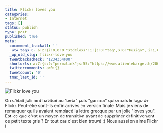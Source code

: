 ```yaml
---
title: Flickr loves you
categories:
- Internet
tags: []
status: publish
type: post
published: true
meta:
  cocomment_trackall: ''
  _utw_tags_0: a:2:{i:0;O:8:"stdClass":1:{s:3:"tag";s:6:"Design";}i:1;O:8:"stdClass":1:{s:3:"tag";s:8:"Internet";}}
  _wp_old_slug: flickr-love-you
  tweetbackscheck: '1234354000'
  shorturls: a:7:{s:9:"permalink";s:55:"https://www.alienlebarge.ch/2007/07/12/flickr-loves-you/";s:7:"tinyurl";s:25:"https://tinyurl.com/aszu3r";s:4:"isgd";s:17:"https://is.gd/iNzs";s:5:"bitly";s:18:"https://bit.ly/Qbza";s:5:"snipr";s:22:"https://snipr.com/bi7se";s:5:"snurl";s:22:"https://snurl.com/bi7se";s:7:"snipurl";s:24:"https://snipurl.com/bi7se";}
  twittercomments: a:0:{}
  tweetcount: '0'
  tmac_last_id: ''
---
```

<img src="https://dlgjp9x71cipk.cloudfront.net/2007/07/flickr_love_you.png" alt="Flickr love you" />

On c'était joliment habitué au "beta" puis "gamma" qui ornais le logo de Flickr. Peut-être sont-ils enfin arrivés en version finale. Mais je viens de remarquer qu'ils avaient remplacé la lettre grecque par un jolie "loves you".
Est-ce que c'est un moyen de transition avant de supprimer définitivement ce petit texte gris ? En tout cas c'est bien trouvé ;)
Nous aussi on aime Flickr !
